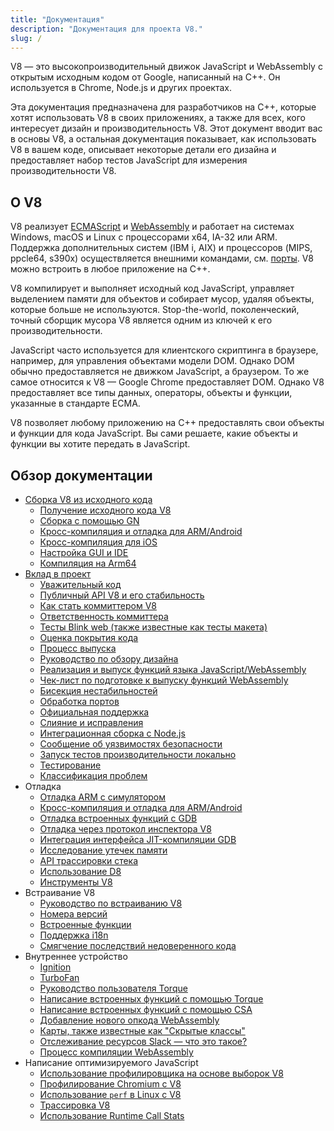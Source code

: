 ```yaml
---
title: "Документация"
description: "Документация для проекта V8."
slug: /
---
```

V8 — это высокопроизводительный движок JavaScript и WebAssembly с открытым исходным кодом от Google, написанный на C++. Он используется в Chrome, Node.js и других проектах.

Эта документация предназначена для разработчиков на C++, которые хотят использовать V8 в своих приложениях, а также для всех, кого интересует дизайн и производительность V8. Этот документ вводит вас в основы V8, а остальная документация показывает, как использовать V8 в вашем коде, описывает некоторые детали его дизайна и предоставляет набор тестов JavaScript для измерения производительности V8.

## О V8

V8 реализует <a href="https://tc39.es/ecma262/">ECMAScript</a> и <a href="https://webassembly.github.io/spec/core/">WebAssembly</a> и работает на системах Windows, macOS и Linux с процессорами x64, IA-32 или ARM. Поддержка дополнительных систем (IBM i, AIX) и процессоров (MIPS, ppcle64, s390x) осуществляется внешними командами, см. [порты](/ports). V8 можно встроить в любое приложение на C++.

V8 компилирует и выполняет исходный код JavaScript, управляет выделением памяти для объектов и собирает мусор, удаляя объекты, которые больше не используются. Stop-the-world, поколенческий, точный сборщик мусора V8 является одним из ключей к его производительности.

JavaScript часто используется для клиентского скриптинга в браузере, например, для управления объектами модели DOM. Однако DOM обычно предоставляется не движком JavaScript, а браузером. То же самое относится к V8 — Google Chrome предоставляет DOM. Однако V8 предоставляет все типы данных, операторы, объекты и функции, указанные в стандарте ECMA.

V8 позволяет любому приложению на C++ предоставлять свои объекты и функции для кода JavaScript. Вы сами решаете, какие объекты и функции вы хотите передать в JavaScript.

## Обзор документации

- [Сборка V8 из исходного кода](/build)
    - [Получение исходного кода V8](/source-code)
    - [Сборка с помощью GN](/build-gn)
    - [Кросс-компиляция и отладка для ARM/Android](/cross-compile-arm)
    - [Кросс-компиляция для iOS](/cross-compile-ios)
    - [Настройка GUI и IDE](/ide-setup)
    - [Компиляция на Arm64](/compile-arm64)
- [Вклад в проект](/contribute)
    - [Уважительный код](/respectful-code)
    - [Публичный API V8 и его стабильность](/api)
    - [Как стать коммиттером V8](/become-committer)
    - [Ответственность коммиттера](/committer-responsibility)
    - [Тесты Blink web (также известные как тесты макета)](/blink-layout-tests)
    - [Оценка покрытия кода](/evaluate-code-coverage)
    - [Процесс выпуска](/release-process)
    - [Руководство по обзору дизайна](/design-review-guidelines)
    - [Реализация и выпуск функций языка JavaScript/WebAssembly](/feature-launch-process)
    - [Чек-лист по подготовке к выпуску функций WebAssembly](/wasm-shipping-checklist)
    - [Бисекция нестабильностей](/flake-bisect)
    - [Обработка портов](/ports)
    - [Официальная поддержка](/official-support)
    - [Слияние и исправления](/merge-patch)
    - [Интеграционная сборка с Node.js](/node-integration)
    - [Сообщение об уязвимостях безопасности](/security-bugs)
    - [Запуск тестов производительности локально](/benchmarks)
    - [Тестирование](/test)
    - [Классификация проблем](/triage-issues)
- Отладка
    - [Отладка ARM с симулятором](/debug-arm)
    - [Кросс-компиляция и отладка для ARM/Android](/cross-compile-arm)
    - [Отладка встроенных функций с GDB](/gdb)
    - [Отладка через протокол инспектора V8](/inspector)
    - [Интеграция интерфейса JIT-компиляции GDB](/gdb-jit)
    - [Исследование утечек памяти](/memory-leaks)
    - [API трассировки стека](/stack-trace-api)
    - [Использование D8](/d8)
    - [Инструменты V8](https://v8.dev/tools)
- Встраивание V8
    - [Руководство по встраиванию V8](/embed)
    - [Номера версий](/version-numbers)
    - [Встроенные функции](/builtin-functions)
    - [Поддержка i18n](/i18n)
    - [Смягчение последствий недоверенного кода](/untrusted-code-mitigations)
- Внутреннее устройство
    - [Ignition](/ignition)
    - [TurboFan](/turbofan)
    - [Руководство пользователя Torque](/torque)
    - [Написание встроенных функций с помощью Torque](/torque-builtins)
    - [Написание встроенных функций с помощью CSA](/csa-builtins)
    - [Добавление нового опкода WebAssembly](/webassembly-opcode)
    - [Карты, также известные как "Скрытые классы"](/hidden-classes)
    - [Отслеживание ресурсов Slack — что это такое?](/blog/slack-tracking)
    - [Процесс компиляции WebAssembly](/wasm-compilation-pipeline)
- Написание оптимизируемого JavaScript
    - [Использование профилировщика на основе выборок V8](/profile)
    - [Профилирование Chromium с V8](/profile-chromium)
    - [Использование `perf` в Linux с V8](/linux-perf)
    - [Трассировка V8](/trace)
    - [Использование Runtime Call Stats](/rcs)
